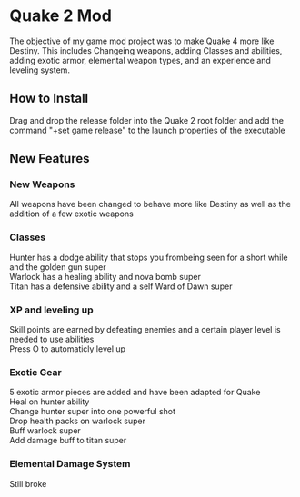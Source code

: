 
# Quake 2 Mod

The objective of my game mod project was to make Quake 4 more like Destiny. This includes Changeing weapons, adding Classes and abilities, adding exotic armor, elemental weapon types, and an experience and leveling system. 

## How to Install
Drag and drop the release folder into the Quake 2 root folder and add the command "+set game release" to the launch properties of the executable

## New Features

### New Weapons
All weapons have been changed to behave more like Destiny as well as the addition of a few exotic weapons

### Classes
Hunter has a dodge ability that stops you frombeing seen for a short while and the golden gun super<br />
Warlock has a healing ability and nova bomb super <br />
Titan has a defensive ability and a self Ward of Dawn super<br />

### XP and leveling up
Skill points are earned by defeating enemies and a certain player level is needed to use abilities<br />
Press O to automaticly level up<br />

### Exotic Gear
5 exotic armor pieces are added and have been adapted for Quake <br />
Heal on hunter ability<br />
Change hunter super into one powerful shot<br />
Drop health packs on warlock super<br />
Buff warlock super<br />
Add damage buff to titan super<br />

### Elemental Damage System
Still broke<br />


